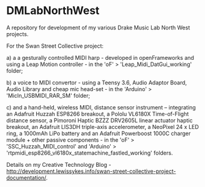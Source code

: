# DMLabNorthWest
A repository for development of my various Drake Music Lab North West projects.

For the Swan Street Collective project:

a) a a gesturally controlled MIDI harp - developed in openFrameworks and using a Leap Motion controller - in the 'oF' > 'Leap_Midi_DatGui_working' folder;

b) a voice to MIDI convertor - using a Teensy 3.6, Audio Adaptor Board, Audio Library and cheap mic head-set - in the 'Arduino' > 'MicIn_USBMIDI_RAR_SM' folder;

c) and a hand-held, wireless MIDI, distance sensor instrument – integrating an Adafruit Huzzah ESP8266 breakout, a Pololu VL6180X Time-of-Flight distance sensor, a Pimoroni Haptic BZZZ DRV2605L linear actuator haptic breakout, an Adafruit LIS3DH triple-axis accelerometer, a NeoPixel 24 x LED ring, a 1000mAh LiPo battery and an Adafruit Powerboost 1000C charger module + other passive components - in the 'oF' > 'SSC_Huzzah_MIDI_control' and 'Arduino' > 'rtpmidi_esp8266_vl6180x_statemachine_fastled_working' folders.

Details on my Creative Technology Blog - http://development.lewissykes.info/swan-street-collective-project-documentation/. 
